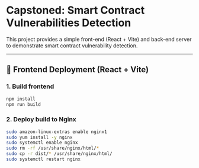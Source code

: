 # Capstoned: Smart Contract Vulnerabilities Detection

This project provides a simple front-end (React + Vite) and back-end server to demonstrate smart contract vulnerability detection.

---

## 🚀 Frontend Deployment (React + Vite)

### 1. Build frontend

```bash
npm install
npm run build
```

### 2. Deploy build to Nginx

```bash
sudo amazon-linux-extras enable nginx1
sudo yum install -y nginx
sudo systemctl enable nginx
sudo rm -rf /usr/share/nginx/html/*
sudo cp -r dist/* /usr/share/nginx/html/
sudo systemctl restart nginx
```
